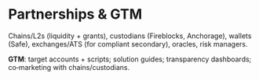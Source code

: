 
# Partnerships & GTM

Chains/L2s (liquidity + grants), custodians (Fireblocks, Anchorage), wallets (Safe), exchanges/ATS (for compliant secondary), oracles, risk managers.

**GTM**: target accounts + scripts; solution guides; transparency dashboards; co‑marketing with chains/custodians.
